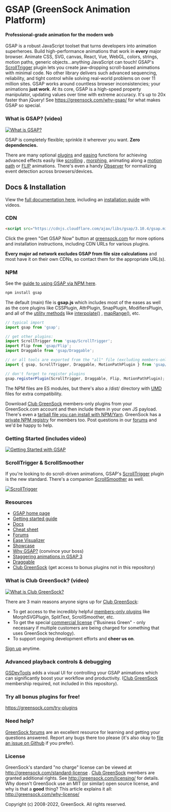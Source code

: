 # GSAP (GreenSock Animation Platform)

#### Professional-grade animation for the modern web

GSAP is a robust JavaScript toolset that turns developers into animation superheroes. Build high-performance animations
that work in **every** major browser. Animate CSS, SVG, canvas, React, Vue, WebGL, colors, strings, motion paths,
generic objects...anything JavaScript can touch! GSAP's <a href="https://greensock.com/scrolltrigger">ScrollTrigger</a>
plugin lets you create jaw-dropping scroll-based animations with minimal code. No other library delivers such advanced
sequencing, reliability, and tight control while solving real-world problems on over 11 million sites. GSAP works around
countless browser inconsistencies; your animations **just work**. At its core, GSAP is a high-speed property
manipulator, updating values over time with extreme accuracy. It's up to 20x faster than jQuery!
See https://greensock.com/why-gsap/ for what makes GSAP so special.

### What is GSAP? (video)

[![What is GSAP?](http://greensock.com/_img/github/thumb-what-is-gsap-small.jpg)](http://www.youtube.com/watch?v=RYuau0NeR1U)

GSAP is completely flexible; sprinkle it wherever you want. **Zero dependencies.**

There are many optional <a href="https://greensock.com/gsap-plugins/">plugins</a>
and <a href="https://greensock.com/ease-visualizer/">easing</a> functions for achieving advanced effects easily
like <a href="https://greensock.com/docs/v3/Plugins/ScrollTrigger">scrolling</a>
, <a href="https://greensock.com/morphsvg">morphing</a>, animating along
a <a href="https://greensock.com/docs/v3/Plugins/MotionPathPlugin">motion path</a>
or <a href="https://greensock.com/docs/v3/Plugins/Flip">FLIP</a> animations. There's even a
handy <a href="https://greensock.com/docs/v3/Plugins/Observer">Observer</a> for normalizing event detection across
browsers/devices.

## Docs &amp; Installation

View the <a href="https://greensock.com/docs">full documentation here</a>, including
an <a href="https://greensock.com/install">installation guide</a> with videos.

### CDN

```html
<script src="https://cdnjs.cloudflare.com/ajax/libs/gsap/3.10.4/gsap.min.js"></script>
```

Click the green "Get GSAP Now" button at <a href="https://greensock.com/?download=GSAP-JS">greensock.com</a> for more
options and installation instructions, including CDN URLs for various plugins.

**Every major ad network excludes GSAP from file size calculations** and most have it on their own CDNs, so contact them
for the appropriate URL(s).

### NPM

See the <a href="https://greensock.com/docs/v3/Installation#npm">guide to using GSAP via NPM here</a>.

```javascript
npm install gsap
```

The default (main) file is **gsap.js** which includes most of the eases as well as the core plugins like CSSPlugin,
AttrPlugin, SnapPlugin, ModifiersPlugin, and all of the <a href="https://greensock.com/docs/v3/GSAP/UtilityMethods">
utility methods</a> like <a href="https://greensock.com/docs/v3/GSAP/UtilityMethods/interpolate()">interpolate()</a>
, <a href="https://greensock.com/docs/v3/GSAP/UtilityMethods/mapRange()">mapRange()</a>, etc.

```javascript
// typical import
import gsap from 'gsap';

// get other plugins:
import ScrollTrigger from 'gsap/ScrollTrigger';
import Flip from 'gsap/Flip';
import Draggable from 'gsap/Draggable';

// or all tools are exported from the "all" file (excluding members-only plugins):
import { gsap, ScrollTrigger, Draggable, MotionPathPlugin } from 'gsap/all';

// don't forget to register plugins
gsap.registerPlugin(ScrollTrigger, Draggable, Flip, MotionPathPlugin);
```

The NPM files are ES modules, but there's also a /dist/ directory
with <a href="https://www.davidbcalhoun.com/2014/what-is-amd-commonjs-and-umd/">UMD</a> files for extra compatibility.

Download <a href="https://greensock.com/club/">Club GreenSock</a> members-only plugins from your GreenSock.com account
and then include them in your own JS payload. There's even a <a href="https://www.youtube.com/watch?v=znVi89_gazE">
tarball file you can install with NPM/Yarn</a>. GreenSock has
a <a href="https://greensock.com/docs/v3/Installation#private">private NPM registry</a> for members too. Post questions
in our <a href="https://greensock.com/forums/">forums</a> and we'd be happy to help.

### Getting Started (includes video)

[![Getting Started with GSAP](http://greensock.com/_img/github/thumb-getting-started-small.gif)](http://greensock.com/get-started)

### ScrollTrigger &amp; ScrollSmoother

If you're looking to do scroll-driven animations, GSAP's <a href="https://greensock.com/scrolltrigger">ScrollTrigger</a>
plugin is the new standard. There's a companion <a href="https://greensock.com/scrollsmoother">ScrollSmoother</a> as
well.

[![ScrollTrigger](http://greensock.com/_img/github/thumb-scrolltrigger-small.gif)](http://greensock.com/scrolltrigger)

### Resources

- <a href="https://greensock.com/">GSAP home page</a>
- <a href="https://greensock.com/get-started/">Getting started guide</a>
- <a href="https://greensock.com/docs/">Docs</a>
- <a href="https://greensock.com/cheatsheet">Cheat sheet</a>
- <a href="https://greensock.com/forums/">Forums</a>
- <a href="https://greensock.com/ease-visualizer/">Ease Visualizer</a>
- <a href="https://greensock.com/showcase">Showcase</a>
- <a href="https://greensock.com/why-gsap/">Why GSAP?</a> (convince your boss)
- <a href="https://greensock.com/stagger">Staggering animations in GSAP 3</a>
- <a href="https://greensock.com/draggable/">Draggable</a>
- <a href="https://greensock.com/club/">Club GreenSock</a> (get access to bonus plugins not in this repository)

### What is Club GreenSock? (video)

[![What is Club GreenSock?](http://greensock.com/_img/github/thumb-what-is-club-greensock-small.jpg)](http://www.youtube.com/watch?v=Ome_KnloOhs)

There are 3 main reasons anyone signs up for <a href="https://greensock.com/club">Club GreenSock</a>:

- To get access to the incredibly helpful <a href="https://greensock.com/club">members-only plugins</a> like
  MorphSVGPlugin, SplitText, ScrollSmoother, etc.
- To get the special <a href="https://greensock.com/licensing/">commercial license</a> ("Business Green" - only
  necessary if multiple customers are being charged for something that uses GreenSock technology).
- To support ongoing development efforts and **cheer us on**.

<a href="https://greensock.com/club/">Sign up</a> anytime.

### Advanced playback controls &amp; debugging

<a href="https://greensock.com/gsdevtools/">GSDevTools</a> adds a visual UI for controlling your GSAP animations which
can significantly boost your workflow and productivity. (<a href="https://greensock.com/club">Club GreenSock</a>
membership required, not included in this repository).

### Try all bonus plugins for free!

<a href="https://greensock.com/try-plugins">https://greensock.com/try-plugins</a>

### Need help?

<a href="https://greensock.com/forums/">GreenSock forums</a> are an excellent resource for learning and getting your
questions answered. Report any bugs there too please (it's also okay
to <a href="https://github.com/greensock/GSAP/issues">file an issue on Github</a> if you prefer).

### License

GreenSock's standard "no charge" license can be viewed
at <a href="https://greensock.com/standard-license">http://greensock.com/standard-license</a>
. <a href="https://greensock.com/club/">Club GreenSock</a> members are granted additional rights.
See <a href="https://greensock.com/licensing/">http://greensock.com/licensing/</a> for details. Why doesn't GreenSock
use an MIT (or similar) open source license, and why is that a **good** thing? This article explains it
all: <a href="https://greensock.com/why-license/" target="_blank">http://greensock.com/why-license/</a>

Copyright (c) 2008-2022, GreenSock. All rights reserved.
